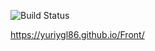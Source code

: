 ![Build Status](https://github.com/YuriyGl86/Front/actions/workflows/web.yml/badge.svg)


https://yuriygl86.github.io/Front/
